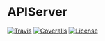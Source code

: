# APIServer

[![Travis](http://img.shields.io/travis/FutureGateway/APIServer/master.png)](https://travis-ci.org/FutureGateway/APIServer)
[![Coveralls](https://coveralls.io/repos/FutureGateway/APIServer/badge.svg?style=flat)](https://coveralls.io/r/FutureGateway/APIServer)
[![License](https://img.shields.io/github/license/FutureGateway/APIServer.svg?style?flat)](http://www.apache.org/licenses/LICENSE-2.0.txt)


